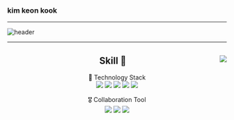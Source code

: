 ### kim keon kook
----

 ![header](https://capsule-render.vercel.app/api?type=soft&color=DBFFC4&text=To&nbsp;Become&nbsp;a&nbsp;Data&nbsp;Scientist&fontAlignY=45&fontSize=40&height=150&animation=fadein&desc=I'm%20constantly%20studying%20for%20my%20dream&descAlignY=70&fontColor=auto)

----


<!-- # Interest 👀
- NLP
 -->

<div align="center">
 <img align="right"src="https://github-readme-stats.vercel.app/api?username=chorokdong&show_icons=true&theme=graywhite">

 ## Skill 💍
 🏅 Technology Stack  
 <img src="https://img.shields.io/badge/Python-3776AB?style=flat&logo=Python&logoColor=white"/> <img src="https://img.shields.io/badge/PyTorch-EE4C2C?style=flat&logo=PyTorch&logoColor=white"/> <img src="https://img.shields.io/badge/TensorFlow-FF6F00?style=flat&logo=TensorFlow&logoColor=white"/> <img src="https://img.shields.io/badge/NumPy-013243?style=flat&logo=NumPy&logoColor=white"/> <img src="https://img.shields.io/badge/pandas-150458?style=flat&logo=pandas&logoColor=white"/>

 🎖️ Collaboration Tool  
 <img src="https://img.shields.io/badge/Notion-000000?style=flat&logo=Notion&logoColor=white"/> <img src="https://img.shields.io/badge/Slack-4a154b?style=flat&logo=Slack&logoColor=white"/> <img src="https://img.shields.io/badge/GitHub-f05032?style=flat&logo=GitHub&logoColor=white"/>
</div>


 <!-- 


 <img src="https://img.shields.io/badge/Selenium-43b02a?style=flat&logo=Selenium&logoColor=white"/>
 <img src="https://img.shields.io/badge/Streamlit-ff4b4b?style=flat&logo=Streamlit&logoColor=white"/> 
 -->
 
<!--  https://github.com/kyechan99/capsule-render#fontsize -->
